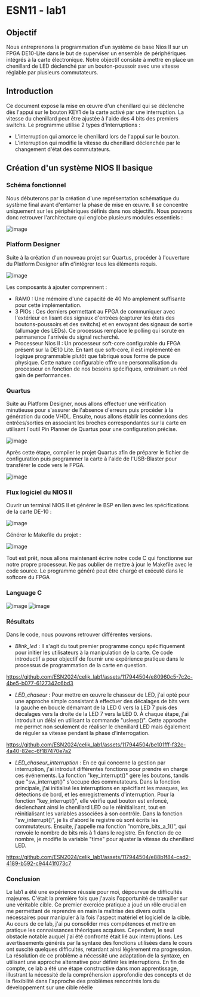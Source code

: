 <h1> ESN11 - lab1 </h1>

<h2> Objectif </h2>

Nous entreprenons la programmation d'un système de base Nios II sur un FPGA DE10-Lite dans le but de superviser un ensemble de périphériques intégrés à la carte électronique. Notre objectif consiste à mettre en place un chenillard de LED déclenché par un bouton-poussoir avec une vitesse réglable par plusieurs commutateurs.

<h2> Introduction </h2>

Ce document expose la mise en œuvre d'un chenillard qui se déclenche dès l'appui sur le bouton KEY1 de la carte activé par une interruption. La vitesse du chenillard peut être ajustée à l'aide des 4 bits des premiers switchs. Le programme utilise 2 types d'interruptions :

- L'interruption qui amorce le chenillard lors de l'appui sur le bouton.
- L'interruption qui modifie la vitesse du chenillard déclenchée par le changement d'état des commutateurs.

<h2> Création d'un système NIOS II basique </h2>

<h3> Schéma fonctionnel </h3>

Nous débuterons par la création d'une représentation schématique du système final avant d'entamer la phase de mise en œuvre. Il se concentre uniquement sur les périphériques définis dans nos objectifs. Nous pouvons donc retrouver l'architecture qui englobe plusieurs modules essentiels :

![image](https://github.com/ESN2024/celik_lab1/assets/117944504/db1e5e4c-b6c7-4ffe-b261-61fbdcc5e197)

<h3> Platform Designer </h3>

Suite à la création d'un nouveau projet sur Quartus, procéder à l'ouverture du Platform Designer afin d'intégrer tous les éléments requis.

![image](https://github.com/ESN2024/celik_lab1/assets/117944504/7fe78234-9f81-4efc-a00f-7a1963b138c6)

Les composants à ajouter comprennent :

- RAM0 : Une mémoire d'une capacité de 40 Mo amplement suffisante pour cette implémentation.
- 3 PIOs : Ces derniers permettant au FPGA de communiquer avec l'extérieur en lisant des signaux d'entrées (capturer les états des boutons-poussoirs et des switchs) et en envoyant des signaux de sortie (allumage des LEDs). Ce processus remplace le polling qui scrute en permanence l'arrivée du signal recherché.
- Processeur Nios II : Un processeur soft-core configurable du FPGA présent sur la DE10 Lite. En tant que soft-core, il est implémenté en logique programmable plutôt que fabriqué sous forme de puce physique. Cette nature configurable offre une personnalisation du processeur en fonction de nos besoins spécifiques, entraînant un réel gain de performances.
  
<h3> Quartus </h3>

Suite au Platform Designer, nous allons effectuer une vérification minutieuse pour s'assurer de l'absence d'erreurs puis procéder à la génération du code VHDL. Ensuite, nous allons établir les connexions des entrées/sorties en associant les broches correspondantes sur la carte en utilisant l'outil Pin Planner de Quartus pour une configuration précise. 

![image](https://github.com/ESN2024/celik_lab1/assets/117944504/c98385b5-fb47-49f1-a9b1-4008ad86ed9a)

Après cette étape, compiler le projet Quartus afin de préparer le fichier de configuration puis programmer la carte à l'aide de l'USB-Blaster pour transférer le code vers le FPGA.

![image](https://github.com/ESN2024/celik_lab1/assets/117944504/631d0b66-4f33-4838-97f3-0a2a6b3b95b6)

<h3> Flux logiciel du NIOS II </h3>

Ouvrir un terminal NIOS II et générer le BSP en lien avec les spécifications de la carte DE-10 :

![image](https://github.com/ESN2024/celik_lab1/assets/117944504/14a01ae6-1579-4528-8990-a77549f41a49)

Générer le Makefile du projet :

![image](https://github.com/ESN2024/celik_lab1/assets/117944504/c6555cc7-8295-46f2-97b6-c1a1213479f8)

Tout est prêt, nous allons maintenant écrire notre code C qui fonctionne sur notre propre processeur. Ne pas oublier de mettre à jour le Makefile avec le code source. Le programme généré peut être chargé et exécuté dans le softcore du FPGA

<h3> Language C </h3>

![image](https://github.com/ESN2024/celik_lab1/assets/117944504/d667d4d6-8aa5-4e2e-9fb1-68ad1cfcf119)
![image](https://github.com/ESN2024/celik_lab1/assets/117944504/c56056d3-2593-4e96-8758-fa5019670edb)

<h3> Résultats </h3>

Dans le code, nous pouvons retrouver différentes versions. 

- _Blink_led_ : Il s'agit du tout premier programme conçu spécifiquement pour initier les utilisateurs à la manipulation de la carte. Ce code introductif a pour objectif de fournir une expérience pratique dans le processus de programmation de la carte en question.

https://github.com/ESN2024/celik_lab1/assets/117944504/e80960c5-7c2c-4be5-b077-6127342c6bd3

- _LED_chaseur_ : Pour mettre en œuvre le chasseur de LED, j'ai opté pour une approche simple consistant à effectuer des décalages de bits vers la gauche en boucle démarrant de la LED 0 vers la LED 7 puis des décalages vers la droite de la LED 7 vers la LED 0. À chaque étape, j'ai introduit un délai en utilisant la commande "usleep()". Cette approche me permet non seulement de réaliser le chenillard LED mais également de réguler sa vitesse pendant la phase d'interrogation.

https://github.com/ESN2024/celik_lab1/assets/117944504/be101fff-f32c-4a40-82ec-6f187470e7a2

- _LED_chaseur_interruption_ : En ce qui concerne la gestion par interruption, j'ai introduit différentes fonctions pour prendre en charge ces événements. La fonction "key_interrupt()" gère les boutons, tandis que "sw_interrupt()" s'occupe des commutateurs. Dans la fonction principale, j'ai initialisé les interruptions en spécifiant les masques, les détections de bord, et les enregistrements d'interruption. Pour la fonction "key_interrupt()", elle vérifie quel bouton est enfoncé, déclenchant ainsi le chenillard LED ou le réinitialisant, tout en réinitialisant les variables associées à son contrôle. Dans la fonction "sw_interrupt()", je lis d'abord le registre où sont écrits les commutateurs. Ensuite, j'appelle ma fonction "nombre_bits_a_1()", qui renvoie le nombre de bits mis à 1 dans le registre. En fonction de ce nombre, je modifie la variable "time" pour ajuster la vitesse du chenillard LED.

https://github.com/ESN2024/celik_lab1/assets/117944504/e88b1f84-cad2-4189-b592-c94441f073c7

<h3> Conclusion </h3>

Le lab1 a été une expérience réussie pour moi, dépourvue de difficultés majeures. C'était la première fois que j'avais l'opportunité de travailler sur une véritable cible. Ce premier exercice pratique a joué un rôle crucial en me permettant de reprendre en main la maîtrise des divers outils nécessaires pour manipuler à la fois l'aspect matériel et logiciel de la cible. Au cours de ce lab, j'ai pu consolider mes compétences et mettre en pratique les connaissances théoriques acquises. Cependant, le seul obstacle notable auquel j'ai été confronté était lié aux interruptions. Les avertissements générés par la syntaxe des fonctions utilisées dans le cours ont suscité quelques difficultés, retardant ainsi légèrement ma progression. La résolution de ce problème a nécessité une adaptation de la syntaxe, en utilisant une approche alternative pour définir les interruptions. En fin de compte, ce lab a été une étape constructive dans mon apprentissage, illustrant la nécessité de la compréhension approfondie des concepts et de la flexibilité dans l'approche des problèmes rencontrés lors du développement sur une cible réelle

